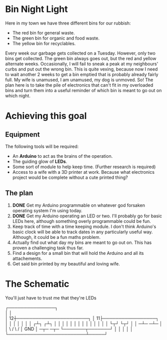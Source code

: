 # Bin Night Light

Here in my town we have three different bins for our rubbish:

- The red bin for general waste.
- The green bin for organic and food waste.
- The yellow bin for recyclables.

Every week our garbage gets collected on a Tuesday. However, only two bins get collected. The green bin always goes out, but the red and yellow alternate weeks. Occasionally, I will fail to sneak a peak at my neighbours' curbs and put out the wrong bin. This is quite vexing, because now I need to wait another 2 weeks to get a bin emptied that is probably already fairly full. My wife is unamused, I am unamused, my dog is unmoved. So! The plan here is to take the pile of electronics that can't fit in my overloaded bins and turn them into a useful reminder of which bin is meant to go out on which night.

# Achieving this goal

## Equipment

The following tools will be required:
- An **Arduino** to act as the brains of the operation.
- The guiding glow of **LEDs**.
- Some sort of module to help keep time. (Further research is required)
- Access to a wife with a 3D printer at work. Because what electronics project would be complete without a cute printed thing?

## The plan

1. **DONE** Get my Arduino programmable on whatever god forsaken operating system I'm using today.
2. **DONE** Get my Arduino operating an LED or two. I'll probably go for basic LEDs here, although something overly programmable could be fun.
3. Keep track of time with a time keeping module. I don't think Arduino's basic clock will be able to track dates in any particularly useful way. Although, it could be a fun maths problem.
4. Actually find out what day my bins are meant to go out on. This has proven a challenging task thus far.
5. Find a design for a small bin that will hold the Arduino and all its attachements.
6. Get said bin printed by my beautiful and loving wife.

# The Schematic

You'll just have to trust me that they're LEDs

┌───────────────┐                         
│               │                         
│             12┼───────────────────────┐ 
│             11├─────────────────┐     │ 
│               │                 │     │ 
│               │                ┌┴┐   ┌┴┐
│               │                │ │   │ │
│               │                │ │   │ │
│               │                └┬┘   └┬┘
│               │                ─┴─   ─┴─
│               │                \ /   \ /
│      GND      │                ─┬─   ─┬─
└───────┬───────┘                 │     │ 
        │                         │     │ 
        └─────────────────────────┴─────┘ 
